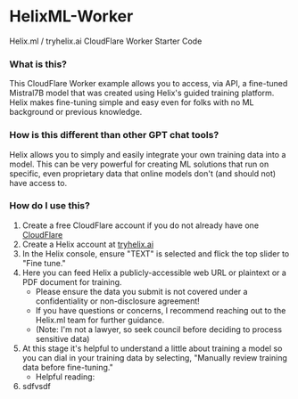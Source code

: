 # HelixML-Worker
Helix.ml / tryhelix.ai CloudFlare Worker Starter Code  
### What is this?
This CloudFlare Worker example allows you to access, via API, a fine-tuned Mistral7B model that was created using Helix's guided training platform.  Helix makes fine-tuning simple and easy even for folks with no ML background or previous knowledge.  
### How is this different than other GPT chat tools?  
Helix allows you to simply and easily integrate your own training data into a model.  This can be very powerful for creating ML solutions that run on specific, even proprietary data that online models don't (and should not) have access to.  
### How do I use this?
1. Create a free CloudFlare account if you do not already have one [CloudFlare](https://cloudflare.com)  
2. Create a Helix account at [tryhelix.ai](https://tryhelix.ai)  
3. In the Helix console, ensure "TEXT" is selected and flick the top slider to "Fine tune."
4. Here you can feed Helix a publicly-accessible web URL or plaintext or a PDF document for training.
   - Please ensure the data you submit is not covered under a confidentiality or non-disclosure agreement!
   - If you have questions or concerns, I recommend reaching out to the Helix.ml team for further guidance.
   - (Note: I'm not a lawyer, so seek council before deciding to process sensitive data)
6. At this stage it's helpful to understand a little about training a model so you can dial in your training data by selecting, "Manually review training data before fine-tuning."
   - Helpful reading: 
8. sdfvsdf  

